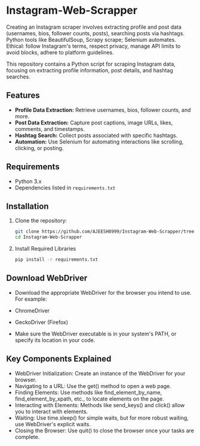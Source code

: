 # Instagram-Web-Scrapper
Creating an Instagram scraper involves extracting profile and post data (usernames, bios, follower counts, posts), searching posts via hashtags. Python tools like BeautifulSoup, Scrapy scrape; Selenium automates. Ethical: follow Instagram's terms, respect privacy, manage API limits to avoid blocks, adhere to platform guidelines.


This repository contains a Python script for scraping Instagram data, focusing on extracting profile information, post details, and hashtag searches.

## Features

- **Profile Data Extraction:** Retrieve usernames, bios, follower counts, and more.
- **Post Data Extraction:** Capture post captions, image URLs, likes, comments, and timestamps.
- **Hashtag Search:** Collect posts associated with specific hashtags.
- **Automation:** Use Selenium for automating interactions like scrolling, clicking, or posting.

## Requirements

- Python 3.x
- Dependencies listed in `requirements.txt`

## Installation

1. Clone the repository:

   ```bash
   git clone https://github.com/AJEESH8999/Instagram-Web-Scrapper/tree/main
   cd Instagram-Web-Scrapper
2. Install Required Libraries
   ```bash
   pip install -r requirements.txt
## Download WebDriver
 - Download the appropriate WebDriver for the browser you intend to use. For example:

 - ChromeDriver
 - GeckoDriver (Firefox)
 - Make sure the WebDriver executable is in your system's PATH, or specify its location in your code.
## Key Components Explained
 - WebDriver Initialization: Create an instance of the WebDriver for your browser.
 - Navigating to a URL: Use the get() method to open a web page.
 - Finding Elements: Use methods like find_element_by_name, find_element_by_xpath, etc., to locate elements on the page.
 - Interacting with Elements: Methods like send_keys() and click() allow you to interact with elements.
 - Waiting: Use time.sleep() for simple waits, but for more robust waiting, use WebDriver's explicit waits.
 - Closing the Browser: Use quit() to close the browser once your tasks are complete.
